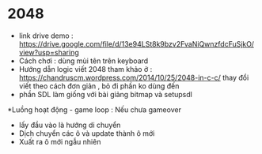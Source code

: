 # 2048
- link drive demo : https://drive.google.com/file/d/13e94LSt8k9bzv2FvaNiQwnzfdcFuSjkO/view?usp=sharing
- Cách chơi : dùng mùi tên trên keyboard
- Hướng dẫn logic viết 2048 tham khảo ở : https://chandruscm.wordpress.com/2014/10/25/2048-in-c-c/    thay đổi viết theo cách đơn giản , bỏ đi phần ko dùng đến
- phần SDL làm giống với bài giảng bitmap và setupsdl

*Luồng hoạt động - game loop :
Nếu chưa gameover 
  - lấy đầu vào là hướng di chuyển 
  - Dịch chuyển các ô và update thành ô mới
  - Xuất ra ô mới ngẫu nhiên  

        
 
